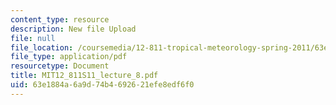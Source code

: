 ```yaml
---
content_type: resource
description: New file Upload
file: null
file_location: /coursemedia/12-811-tropical-meteorology-spring-2011/63e1884a6a9d74b4692621efe8edf6f0_MIT12_811S11_lecture_8.pdf
file_type: application/pdf
resourcetype: Document
title: MIT12_811S11_lecture_8.pdf
uid: 63e1884a-6a9d-74b4-6926-21efe8edf6f0
---
```

